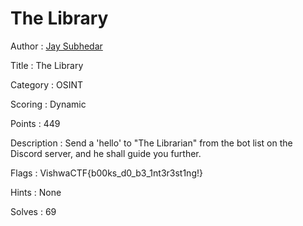 # The Library
Author : <a href="https://github.com/JaySubhedar">Jay Subhedar</a>

Title : The Library

Category : OSINT

Scoring : Dynamic

Points : 449

Description : Send a 'hello' to "The Librarian" from the bot list on the Discord server, and he shall guide you further.

Flags : VishwaCTF{b00ks_d0_b3_1nt3r3st1ng!}

Hints : None

Solves : 69
